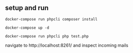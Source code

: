 ## setup and run  

```shell
docker-compose run phpcli composer install
```

```shell
docker-compose up -d
```

```shell
docker-compose run phpcli php test.php
```

navigate to http://localhost:8261/ and inspect incoming mails